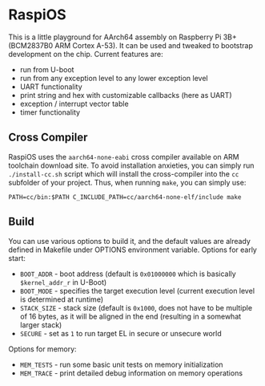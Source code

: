 # RaspiOS

This is a little playground for AArch64 assembly on Raspberry Pi 3B+ (BCM2837B0 ARM Cortex A-53). It can be used and tweaked to bootstrap development on the chip. Current features are:

 * run from U-boot
 * run from any exception level to any lower exception level
 * UART functionality
 * print string and hex with customizable callbacks (here as UART)
 * exception / interrupt vector table
 * timer functionality

## Cross Compiler

RaspiOS uses the `aarch64-none-eabi` cross compiler available on ARM toolchain download site. To avoid installation anxieties, you can simply run `./install-cc.sh` script which will install the cross-compiler into the `cc` subfolder of your project. Thus, when running `make`, you can simply use:

```shell
PATH=cc/bin:$PATH C_INCLUDE_PATH=cc/aarch64-none-elf/include make
```

## Build

You can use various options to build it, and the default values are already defined in Makefile under OPTIONS environment variable. Options for early start:

 * `BOOT_ADDR` - boot address (default is `0x01000000` which is basically `$kernel_addr_r` in U-Boot)
 * `BOOT_MODE` - specifies the target execution level (current execution level is determined at runtime)
 * `STACK_SIZE` - stack size (default is `0x1000`, does not have to be multiple of 16 bytes, as it will be aligned in the end (resulting in a somewhat larger stack)
 * `SECURE` - set as `1` to run target EL in secure or unsecure world

Options for memory:

 * `MEM_TESTS` - run some basic unit tests on memory initialization
 * `MEM_TRACE` - print detailed debug information on memory operations
